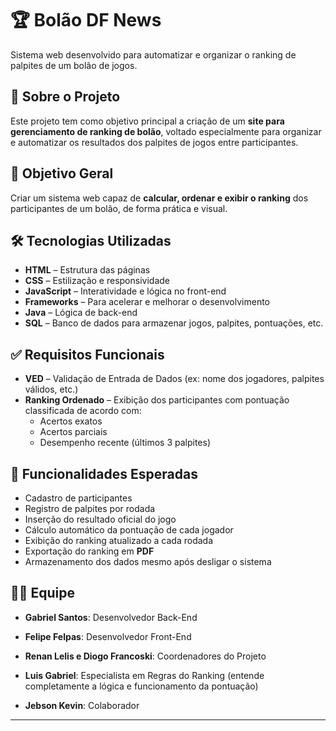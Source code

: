 
# 🏆 Bolão DF News

Sistema web desenvolvido para automatizar e organizar o ranking de palpites de um bolão de jogos.

## 📌 Sobre o Projeto

Este projeto tem como objetivo principal a criação de um **site para gerenciamento de ranking de bolão**, voltado especialmente para organizar e automatizar os resultados dos palpites de jogos entre participantes.

## 🎯 Objetivo Geral

Criar um sistema web capaz de **calcular, ordenar e exibir o ranking** dos participantes de um bolão, de forma prática e visual.

## 🛠️ Tecnologias Utilizadas

- **HTML** – Estrutura das páginas
- **CSS** – Estilização e responsividade
- **JavaScript** – Interatividade e lógica no front-end
- **Frameworks** – Para acelerar e melhorar o desenvolvimento
- **Java** – Lógica de back-end
- **SQL** – Banco de dados para armazenar jogos, palpites, pontuações, etc.

## ✅ Requisitos Funcionais

- **VED** – Validação de Entrada de Dados (ex: nome dos jogadores, palpites válidos, etc.)
- **Ranking Ordenado** – Exibição dos participantes com pontuação classificada de acordo com:
  - Acertos exatos
  - Acertos parciais
  - Desempenho recente (últimos 3 palpites)

## 🚀 Funcionalidades Esperadas

- Cadastro de participantes
- Registro de palpites por rodada
- Inserção do resultado oficial do jogo
- Cálculo automático da pontuação de cada jogador
- Exibição do ranking atualizado a cada rodada
- Exportação do ranking em **PDF**
- Armazenamento dos dados mesmo após desligar o sistema


## 👨‍💻 Equipe

- **Gabriel Santos**: Desenvolvedor Back-End

- **Felipe Felpas**: Desenvolvedor Front-End
 
- **Renan Lelis e Diogo Francoski**: Coordenadores do Projeto

- **Luis Gabriel**: Especialista em Regras do Ranking (entende completamente a lógica e funcionamento da pontuação)

- **Jebson Kevin**: Colaborador


---
